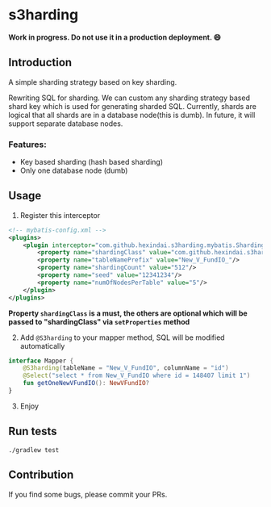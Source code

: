 s3harding
===

**Work in progress. Do not use it in a production deployment. 😄**

## Introduction

A simple sharding strategy based on key sharding. 

Rewriting SQL for sharding. We can custom any sharding strategy based shard key which is used for generating sharded SQL.
Currently, shards are logical that all shards are in a database node(this is dumb). In future, it will support separate
database nodes.

### Features:

* Key based sharding (hash based sharding)
* Only one database node (dumb)

## Usage

1. Register this interceptor

```xml
<!-- mybatis-config.xml -->
<plugins>
    <plugin interceptor="com.github.hexindai.s3harding.mybatis.ShardingInterceptor">
        <property name="shardingClass" value="com.github.hexindai.s3harding.core.MurmurHashSharding"/>
        <property name="tableNamePrefix" value="New_V_FundIO_"/>
        <property name="shardingCount" value="512"/>
        <property name="seed" value="12341234"/>
        <property name="numOfNodesPerTable" value="5"/>
    </plugin>
</plugins>
```

**Property `shardingClass` is a must, the others are optional which will be passed to "shardingClass" via `setProperties` method**

2. Add `@S3harding` to your mapper method, SQL will be modified automatically

```kotlin
interface Mapper {
    @S3harding(tableName = "New_V_FundIO", columnName = "id")
    @Select("select * from New_V_FundIO where id = 148407 limit 1")
    fun getOneNewVFundIO(): NewVFundIO?
}
```

3. Enjoy

## Run tests

```shell script
./gradlew test
```

## Contribution

If you find some bugs, please commit your PRs.